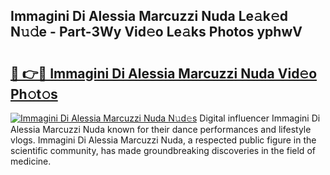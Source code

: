 ## Immagini Di Alessia Marcuzzi Nuda Le𝚊k𝚎d N𝚞𝚍e - Part-3Wy Vid𝚎o Le𝚊ks Photos yphwV

# <h2><a href="http://fbdlvg.evod.top/?m=Immagini+Di+Alessia+Marcuzzi+Nuda">🔗 👉🔴 Immagini Di Alessia Marcuzzi Nuda Vid𝚎o Ph𝚘t𝚘s</a></h2>

[![Immagini Di Alessia Marcuzzi Nuda N𝚞d𝚎s](https://i.imgur.com/8V9OHl7.gif)](http://fbdlvg.evod.top/?m=Immagini+Di+Alessia+Marcuzzi+Nuda)
Digital influencer Immagini Di Alessia Marcuzzi Nuda known for their dance performances and lifestyle vlogs. Immagini Di Alessia Marcuzzi Nuda, a respected public figure in the scientific community, has made groundbreaking discoveries in the field of medicine. 

